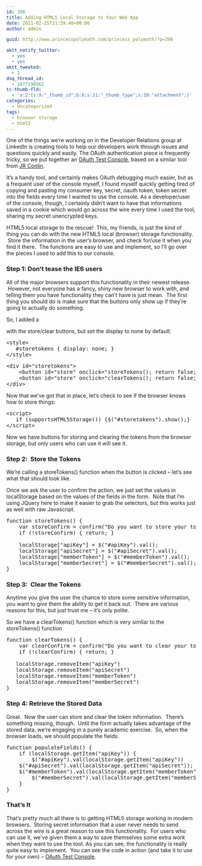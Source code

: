 ```yaml
---
id: 396
title: Adding HTML5 Local Storage to Your Web App
date: 2011-02-25T11:59:48+00:00
author: admin

guid: http://www.princesspolymath.com/princess_polymath/?p=396

aktt_notify_twitter:
  - yes
  - yes
aktt_tweeted:
  - 1
dsq_thread_id:
  - 1877196562
tc-thumb-fld:
  - 'a:2:{s:9:"_thumb_id";b:0;s:11:"_thumb_type";s:10:"attachment";}'
categories:
  - Uncategorized
tags:
  - browser storage
  - html5
---
```

One of the things we&#8217;re working on in the Developer Relations group at LinkedIn is creating tools to help our developers work through issues and questions quickly and easily. The OAuth authentication piece is frequently tricky, so we put together an [OAuth Test Console](http://developer.linkedinlabs.com/oauth-test/), based on a similar tool from [JR Conlin](http://www.jrconlin.com/).

It&#8217;s a handy tool, and certainly makes OAuth debugging much easier, but as a frequent user of the console myself, I found myself quickly getting tired of copying and pasting my consumer key, secret, oauth token, token secret into the fields every time I wanted to use the console. As a developer/user of the console, though, I certainly didn&#8217;t want to have that informations saved in a cookie which would go across the wire every time I used the tool, sharing my secret unencrypted keys.

HTML5 local storage to the rescue!  This, my friends, is just the kind of thing you can do with the new HTML5 local (browser) storage functionality.  Store the information in the user&#8217;s browser, and check for/use it when you find it there.  The functions are easy to use and implement, so I&#8217;ll go over the pieces I used to add this to our console.

### Step 1: Don&#8217;t tease the IE6 users

All of the major browsers support this functionality in their newest release.  However, not everyone has a fancy, shiny new browser to work with, and telling them you have functionality they can&#8217;t have is just mean.  The first thing you should do is make sure that the buttons only show up if they&#8217;re going to actually do something.

So, I added a <div> with the store/clear buttons, but set the display to none by default:

<pre>&lt;style&gt;
   #storetokens { display: none; }
&lt;/style&gt;</pre>

<pre>&lt;div id="storetokens"&gt;
    &lt;button id="store" onclick="storeTokens(); return false;"&gt;Store Token Info&lt;/button&gt;
    &lt;button id="store" onclick="clearTokens(); return false;"&gt;Clear Token Info&lt;/button&gt;
&lt;/div&gt;</pre>

Now that we&#8217;ve got that in place, let&#8217;s check to see if the browser knows how to store things:

<pre>&lt;script&gt;
   if (supportsHTML5Storage()) {$("#storetokens").show();}
&lt;/script&gt;</pre>

Now we have buttons for storing and clearing the tokens from the browser storage, but only users who can use it will see it.

### Step 2:  Store the Tokens

We&#8217;re calling a storeTokens() function when the button is clicked &#8211; let&#8217;s see what that should look like.

Once we ask the user to confirm the action, we just set the values in localStorage based on the values of the fields in the form.  Note that I&#8217;m using JQuery here to make it easier to grab the selectors, but this works just as well with raw Javascript.

<pre>function storeTokens() {
    var storeConfirm = confirm("Do you want to store your tokens and secrets in your browser's local storage?")
    if (!storeConfirm) { return; }

    localStorage["apiKey"] = $("#apiKey").val();
    localStorage["apiSecret"] = $("#apiSecret").val();
    localStorage["memberToken"] = $("#memberToken").val();
    localStorage["memberSecret"] = $("#memberSecret").val();
}</pre>

### Step 3:  Clear the Tokens

Anytime you give the user the chance to store some sensitive information, you want to give them the ability to get it back out.  There are various reasons for this, but just trust me &#8211; it&#8217;s only polite.

So we have a clearTokens() function which is very similar to the storeTokens() function

<pre>function clearTokens() {
    var clearConfirm = confirm("Do you want to clear your tokens and secrets from your browser's local storage?")
    if (!clearConfirm) { return; }

   localStorage.removeItem("apiKey")
   localStorage.removeItem("apiSecret")
   localStorage.removeItem("memberToken")
   localStorage.removeItem("memberSecret")
}</pre>

### Step 4: Retrieve the Stored Data

Great.  Now the user can store and clear the token information.  There&#8217;s something missing, though.  Until the form actually takes advantage of the stored data, we&#8217;re engaging in a purely academic exercise.  So, when the browser loads, we should populate the fields.

<pre>function populateFields() {
    if (localStorage.getItem("apiKey")) {
        $("#apiKey").val(localStorage.getItem("apiKey"))
  	$("#apiSecret").val(localStorage.getItem("apiSecret"));
	$("#memberToken").val(localStorage.getItem("memberToken"));
        $("#memberSecret").val(localStorage.getItem("memberSecret"));
    }
}</pre>

### That&#8217;s It

That&#8217;s pretty much all there is to getting HTML5 storage working in modern browsers.  Storing secret information that a user never needs to send across the wire is a great reason to use this functionality.  For users who can use it, we&#8217;ve given them a way to save themselves some extra work when they want to use the tool. As you can see, the functionality is really quite easy to implement.  You can see the code in action (and take it to use for your own) &#8211; [OAuth Test Console](http://developer.linkedinlabs.com/oauth-test/).